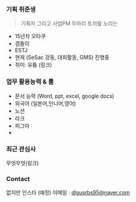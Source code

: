 ###  기획 취준생 
> 기획자 그리고 사업PM 두마리 토끼를 노리는 
- 15년차 오타쿠 
- 겜돌이
- ESTJ
- 현재 (SeSac 강동, 대외활동, GMS) 진행중
- 취미: 유튭 (링크)

### 업무 활용능력 & 툴
- 문서 능력 (Word, ppt, excel, google docs)
- 외국어 (일본어,인니어,영어)
- 노션
- 라크
- 피그마
- 
### 최근 관심사
무엇무엇(링크) 

### Contact
없지만 인스타 (예정)
이메일 : dlgusrbs95@naver.com





